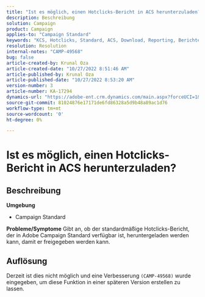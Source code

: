 ```yaml
---
title: "Ist es möglich, einen Hotclicks-Bericht in ACS herunterzuladen?"
description: Beschreibung
solution: Campaign
product: Campaign
applies-to: "Campaign Standard"
keywords: "KCS, Hotclicks, Standard, ACS, Download, Reporting, Berichte"
resolution: Resolution
internal-notes: "CAMP-49568"
bug: false
article-created-by: Krunal Oza
article-created-date: "10/27/2022 8:51:46 AM"
article-published-by: Krunal Oza
article-published-date: "10/27/2022 8:53:20 AM"
version-number: 3
article-number: KA-17294
dynamics-url: "https://adobe-ent.crm.dynamics.com/main.aspx?forceUCI=1&pagetype=entityrecord&etn=knowledgearticle&id=0ecd9090-d455-ed11-bba2-6045bd006c82"
source-git-commit: 81024876e17171de6fd86328a5d9b48a89ac1d76
workflow-type: tm+mt
source-wordcount: '0'
ht-degree: 0%

---
```


# Ist es möglich, einen Hotclicks-Bericht in ACS herunterzuladen?

## Beschreibung

<b>Umgebung</b>
- Campaign Standard



<b>Probleme/Symptome</b>
Gibt an, ob der standardmäßige Hotclicks-Bericht, der in Adobe Campaign Standard verfügbar ist, heruntergeladen werden kann, damit er freigegeben werden kann.


## Auflösung


Derzeit ist dies nicht möglich und eine Verbesserung `(CAMP-49568)` wurde eingegeben, um diese Funktion in einer späteren Version erstellen zu lassen.


